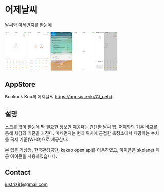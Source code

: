 # 어제날씨
날씨와 미세먼지를 한눈에

<p align="left">
<kbd><img src="https://github.com/justinaus/Twy222/blob/master/screenshots/Simulator Screen Shot - iPhone 6s Plus - 2019-02-13 at 23.13.14.png"  width="69" /></kbd>
<kbd><img src="https://github.com/justinaus/Twy222/blob/master/screenshots/Simulator Screen Shot - iPhone 6s Plus - 2019-02-14 at 23.07.43.png"  width="69" /></kbd>
<kbd><img src="https://github.com/justinaus/Twy222/blob/master/screenshots/Simulator Screen Shot - iPhone 8 Plus - 2017-11-28 at 00.04.58.png"  width="69" /></kbd>
 <kbd><img src="https://github.com/justinaus/Twy222/blob/master/screenshots/Simulator Screen Shot - iPhone 6s Plus - 2019-02-12 at 00.43.33.png"  width="69" /></kbd>
<kbd><img src="https://github.com/justinaus/Twy222/blob/master/screenshots/Simulator Screen Shot - iPhone 6s Plus - 2019-02-14 at 23.07.48.png"  width="69" /></kbd>
</p>

## AppStore
Bonkook Koo의 어제날씨
https://appsto.re/kr/Ci_ceb.i


## 설명
스크롤 없이 한눈에 딱 필요한 정보만 제공하는 간단한 날씨 앱.
어제와의 기온 비교를 통해 체감의 기준을 가진다. 
미세먼지는 현재 위치에 근접한 측정소에서 제공하는 수치를 국제 기준(WHO)으로 제공한다.

본 앱은 기상청, 한국환경공단, kakao open api를 이용하였고, 아이콘은 skplanet 제공 아이콘을 사용하였습니다.

## Contact
<justriz81@gmail.com>
